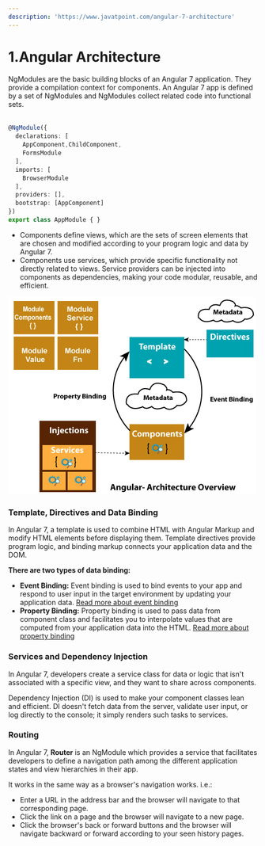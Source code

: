 ```yaml
---
description: 'https://www.javatpoint.com/angular-7-architecture'
---
```


# 1.Angular Architecture

NgModules are the basic building blocks of an Angular 7 application. They provide a compilation context for components. An Angular 7 app is defined by a set of NgModules and NgModules collect related code into functional sets.

```typescript

@NgModule({
  declarations: [
    AppComponent,ChildComponent,
    FormsModule
  ],
  imports: [
    BrowserModule
  ],
  providers: [],
  bootstrap: [AppComponent]
})
export class AppModule { }

```



* Components define views, which are the sets of screen elements that are chosen and modified according to your program logic and data by Angular 7.
* Components use services, which provide specific functionality not directly related to views. Service providers can be injected into components as dependencies, making your code modular, reusable, and efficient.

![](../../../.gitbook/assets/image%20%28321%29.png)



### Template, Directives and Data Binding

In Angular 7, a template is used to combine HTML with Angular Markup and modify HTML elements before displaying them. Template directives provide program logic, and binding markup connects your application data and the DOM.

**There are two types of data binding:**

* **Event Binding:** Event binding is used to bind events to your app and respond to user input in the target environment by updating your application data. [Read more about event binding](https://www.javatpoint.com/angular-7-event-binding)
* **Property Binding:** Property binding is used to pass data from component class and facilitates you to interpolate values that are computed from your application data into the HTML. [Read more about property binding](https://www.javatpoint.com/angular-7-property-binding)



### Services and Dependency Injection

In Angular 7, developers create a service class for data or logic that isn't associated with a specific view, and they want to share across components.

Dependency Injection \(DI\) is used to make your component classes lean and efficient. DI doesn't fetch data from the server, validate user input, or log directly to the console; it simply renders such tasks to services.



### Routing

In Angular 7, **Router** is an NgModule which provides a service that facilitates developers to define a navigation path among the different application states and view hierarchies in their app.

It works in the same way as a browser's navigation works. i.e.:

* Enter a URL in the address bar and the browser will navigate to that corresponding page.
* Click the link on a page and the browser will navigate to a new page.
* Click the browser's back or forward buttons and the browser will navigate backward or forward according to your seen history pages.





